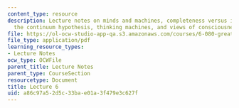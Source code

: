 ```yaml
---
content_type: resource
description: Lecture notes on minds and machines, completeness versus incompleteness,
  the continuum hypothesis, thinking machines, and views of consciousness.
file: https://ol-ocw-studio-app-qa.s3.amazonaws.com/courses/6-080-great-ideas-in-theoretical-computer-science-spring-2008/a86c97a52d5c33bae01a3f479e3c627f_lec6.pdf
file_type: application/pdf
learning_resource_types:
- Lecture Notes
ocw_type: OCWFile
parent_title: Lecture Notes
parent_type: CourseSection
resourcetype: Document
title: Lecture 6
uid: a86c97a5-2d5c-33ba-e01a-3f479e3c627f
---
```

